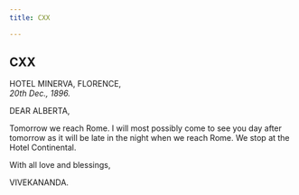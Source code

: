 ```yaml
---
title: CXX

---
```





  

  


## CXX

HOTEL MINERVA, FLORENCE,  
*20th Dec., 1896.*

DEAR ALBERTA,

Tomorrow we reach Rome. I will most possibly come to see you day after
tomorrow as it will be late in the night when we reach Rome. We stop at
the Hotel Continental.

With all love and blessings,

VIVEKANANDA.


